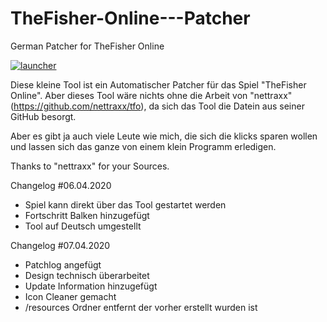 # TheFisher-Online---Patcher
German Patcher for TheFisher Online


<a href="https://imgbb.com/"><img src="https://i.ibb.co/rp3cYnd/launcher.png" alt="launcher" border="0"></a>


Diese kleine Tool ist ein Automatischer Patcher für das Spiel "TheFisher Online". 
Aber dieses Tool wäre nichts ohne die Arbeit von "nettraxx" (https://github.com/nettraxx/tfo), da sich das Tool die Datein aus seiner GitHub
besorgt.

Aber es gibt ja auch viele Leute wie mich, die sich die klicks sparen wollen und lassen sich das ganze von einem klein Programm erledigen.

Thanks to "nettraxx" for your Sources.

Changelog #06.04.2020

- Spiel kann direkt über das Tool gestartet werden
- Fortschritt Balken hinzugefügt
- Tool auf Deutsch umgestellt

Changelog #07.04.2020

- Patchlog angefügt
- Design technisch überarbeitet
- Update Information hinzugefügt
- Icon Cleaner gemacht
- /resources Ordner entfernt der vorher erstellt wurden ist



